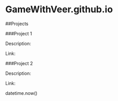 # GameWithVeer.github.io

##Projects

###Project 1

Description:

Link:


###Project 2

Description:

Link:

datetime.now()

